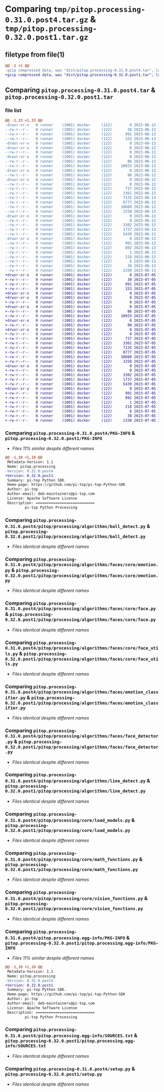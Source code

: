 # Comparing `tmp/pitop.processing-0.31.0.post4.tar.gz` & `tmp/pitop.processing-0.32.0.post1.tar.gz`

## filetype from file(1)

```diff
@@ -1 +1 @@
-gzip compressed data, was "dist/pitop.processing-0.31.0.post4.tar", last modified: Tue Jun 13 18:30:08 2023, max compression
+gzip compressed data, was "dist/pitop.processing-0.32.0.post1.tar", last modified: Wed Jul  5 13:37:08 2023, max compression
```

## Comparing `pitop.processing-0.31.0.post4.tar` & `pitop.processing-0.32.0.post1.tar`

### file list

```diff
@@ -1,33 +1,33 @@
-drwxr-xr-x   0 runner    (1001) docker     (122)        0 2023-06-13 18:30:08.000000 pitop.processing-0.31.0.post4/
--rw-r--r--   0 runner    (1001) docker     (122)       38 2023-06-13 18:29:45.000000 pitop.processing-0.31.0.post4/MANIFEST.in
--rw-r--r--   0 runner    (1001) docker     (122)      991 2023-06-13 18:30:08.000000 pitop.processing-0.31.0.post4/PKG-INFO
--rw-r--r--   0 runner    (1001) docker     (122)      153 2023-06-13 18:29:45.000000 pitop.processing-0.31.0.post4/README.rst
-drwxr-xr-x   0 runner    (1001) docker     (122)        0 2023-06-13 18:30:08.000000 pitop.processing-0.31.0.post4/pitop/
-drwxr-xr-x   0 runner    (1001) docker     (122)        0 2023-06-13 18:30:08.000000 pitop.processing-0.31.0.post4/pitop/processing/
--rw-r--r--   0 runner    (1001) docker     (122)        0 2023-06-13 18:29:45.000000 pitop.processing-0.31.0.post4/pitop/processing/__init__.py
-drwxr-xr-x   0 runner    (1001) docker     (122)        0 2023-06-13 18:30:08.000000 pitop.processing-0.31.0.post4/pitop/processing/algorithms/
--rw-r--r--   0 runner    (1001) docker     (122)       86 2023-06-13 18:29:45.000000 pitop.processing-0.31.0.post4/pitop/processing/algorithms/__init__.py
--rw-r--r--   0 runner    (1001) docker     (122)    10933 2023-06-13 18:29:45.000000 pitop.processing-0.31.0.post4/pitop/processing/algorithms/ball_detect.py
-drwxr-xr-x   0 runner    (1001) docker     (122)        0 2023-06-13 18:30:08.000000 pitop.processing-0.31.0.post4/pitop/processing/algorithms/faces/
--rw-r--r--   0 runner    (1001) docker     (122)       90 2023-06-13 18:29:45.000000 pitop.processing-0.31.0.post4/pitop/processing/algorithms/faces/__init__.py
-drwxr-xr-x   0 runner    (1001) docker     (122)        0 2023-06-13 18:30:08.000000 pitop.processing-0.31.0.post4/pitop/processing/algorithms/faces/core/
--rw-r--r--   0 runner    (1001) docker     (122)        0 2023-06-13 18:29:45.000000 pitop.processing-0.31.0.post4/pitop/processing/algorithms/faces/core/__init__.py
--rw-r--r--   0 runner    (1001) docker     (122)      737 2023-06-13 18:29:45.000000 pitop.processing-0.31.0.post4/pitop/processing/algorithms/faces/core/emotion.py
--rw-r--r--   0 runner    (1001) docker     (122)     3361 2023-06-13 18:29:45.000000 pitop.processing-0.31.0.post4/pitop/processing/algorithms/faces/core/face.py
--rw-r--r--   0 runner    (1001) docker     (122)     7135 2023-06-13 18:29:45.000000 pitop.processing-0.31.0.post4/pitop/processing/algorithms/faces/core/face_utils.py
--rw-r--r--   0 runner    (1001) docker     (122)     8777 2023-06-13 18:29:45.000000 pitop.processing-0.31.0.post4/pitop/processing/algorithms/faces/emotion_classifier.py
--rw-r--r--   0 runner    (1001) docker     (122)    10660 2023-06-13 18:29:45.000000 pitop.processing-0.31.0.post4/pitop/processing/algorithms/faces/face_detector.py
--rw-r--r--   0 runner    (1001) docker     (122)     3250 2023-06-13 18:29:45.000000 pitop.processing-0.31.0.post4/pitop/processing/algorithms/line_detect.py
-drwxr-xr-x   0 runner    (1001) docker     (122)        0 2023-06-13 18:30:08.000000 pitop.processing-0.31.0.post4/pitop/processing/core/
--rw-r--r--   0 runner    (1001) docker     (122)        0 2023-06-13 18:29:45.000000 pitop.processing-0.31.0.post4/pitop/processing/core/__init__.py
--rw-r--r--   0 runner    (1001) docker     (122)     3302 2023-06-13 18:29:45.000000 pitop.processing-0.31.0.post4/pitop/processing/core/load_models.py
--rw-r--r--   0 runner    (1001) docker     (122)     1737 2023-06-13 18:29:45.000000 pitop.processing-0.31.0.post4/pitop/processing/core/math_functions.py
--rw-r--r--   0 runner    (1001) docker     (122)     5439 2023-06-13 18:29:45.000000 pitop.processing-0.31.0.post4/pitop/processing/core/vision_functions.py
-drwxr-xr-x   0 runner    (1001) docker     (122)        0 2023-06-13 18:30:08.000000 pitop.processing-0.31.0.post4/pitop.processing.egg-info/
--rw-r--r--   0 runner    (1001) docker     (122)      991 2023-06-13 18:30:08.000000 pitop.processing-0.31.0.post4/pitop.processing.egg-info/PKG-INFO
--rw-r--r--   0 runner    (1001) docker     (122)      892 2023-06-13 18:30:08.000000 pitop.processing-0.31.0.post4/pitop.processing.egg-info/SOURCES.txt
--rw-r--r--   0 runner    (1001) docker     (122)        1 2023-06-13 18:30:08.000000 pitop.processing-0.31.0.post4/pitop.processing.egg-info/dependency_links.txt
--rw-r--r--   0 runner    (1001) docker     (122)      218 2023-06-13 18:30:08.000000 pitop.processing-0.31.0.post4/pitop.processing.egg-info/requires.txt
--rw-r--r--   0 runner    (1001) docker     (122)        6 2023-06-13 18:30:08.000000 pitop.processing-0.31.0.post4/pitop.processing.egg-info/top_level.txt
--rw-r--r--   0 runner    (1001) docker     (122)       38 2023-06-13 18:30:08.000000 pitop.processing-0.31.0.post4/setup.cfg
--rw-r--r--   0 runner    (1001) docker     (122)     2330 2023-06-13 18:29:45.000000 pitop.processing-0.31.0.post4/setup.py
+drwxr-xr-x   0 runner    (1001) docker     (122)        0 2023-07-05 13:37:08.000000 pitop.processing-0.32.0.post1/
+-rw-r--r--   0 runner    (1001) docker     (122)       38 2023-07-05 13:36:52.000000 pitop.processing-0.32.0.post1/MANIFEST.in
+-rw-r--r--   0 runner    (1001) docker     (122)      991 2023-07-05 13:37:08.000000 pitop.processing-0.32.0.post1/PKG-INFO
+-rw-r--r--   0 runner    (1001) docker     (122)      153 2023-07-05 13:36:52.000000 pitop.processing-0.32.0.post1/README.rst
+drwxr-xr-x   0 runner    (1001) docker     (122)        0 2023-07-05 13:37:08.000000 pitop.processing-0.32.0.post1/pitop/
+drwxr-xr-x   0 runner    (1001) docker     (122)        0 2023-07-05 13:37:08.000000 pitop.processing-0.32.0.post1/pitop/processing/
+-rw-r--r--   0 runner    (1001) docker     (122)        0 2023-07-05 13:36:52.000000 pitop.processing-0.32.0.post1/pitop/processing/__init__.py
+drwxr-xr-x   0 runner    (1001) docker     (122)        0 2023-07-05 13:37:08.000000 pitop.processing-0.32.0.post1/pitop/processing/algorithms/
+-rw-r--r--   0 runner    (1001) docker     (122)       86 2023-07-05 13:36:52.000000 pitop.processing-0.32.0.post1/pitop/processing/algorithms/__init__.py
+-rw-r--r--   0 runner    (1001) docker     (122)    10933 2023-07-05 13:36:52.000000 pitop.processing-0.32.0.post1/pitop/processing/algorithms/ball_detect.py
+drwxr-xr-x   0 runner    (1001) docker     (122)        0 2023-07-05 13:37:08.000000 pitop.processing-0.32.0.post1/pitop/processing/algorithms/faces/
+-rw-r--r--   0 runner    (1001) docker     (122)       90 2023-07-05 13:36:52.000000 pitop.processing-0.32.0.post1/pitop/processing/algorithms/faces/__init__.py
+drwxr-xr-x   0 runner    (1001) docker     (122)        0 2023-07-05 13:37:08.000000 pitop.processing-0.32.0.post1/pitop/processing/algorithms/faces/core/
+-rw-r--r--   0 runner    (1001) docker     (122)        0 2023-07-05 13:36:52.000000 pitop.processing-0.32.0.post1/pitop/processing/algorithms/faces/core/__init__.py
+-rw-r--r--   0 runner    (1001) docker     (122)      737 2023-07-05 13:36:52.000000 pitop.processing-0.32.0.post1/pitop/processing/algorithms/faces/core/emotion.py
+-rw-r--r--   0 runner    (1001) docker     (122)     3361 2023-07-05 13:36:52.000000 pitop.processing-0.32.0.post1/pitop/processing/algorithms/faces/core/face.py
+-rw-r--r--   0 runner    (1001) docker     (122)     7135 2023-07-05 13:36:52.000000 pitop.processing-0.32.0.post1/pitop/processing/algorithms/faces/core/face_utils.py
+-rw-r--r--   0 runner    (1001) docker     (122)     8777 2023-07-05 13:36:52.000000 pitop.processing-0.32.0.post1/pitop/processing/algorithms/faces/emotion_classifier.py
+-rw-r--r--   0 runner    (1001) docker     (122)    10660 2023-07-05 13:36:52.000000 pitop.processing-0.32.0.post1/pitop/processing/algorithms/faces/face_detector.py
+-rw-r--r--   0 runner    (1001) docker     (122)     3250 2023-07-05 13:36:52.000000 pitop.processing-0.32.0.post1/pitop/processing/algorithms/line_detect.py
+drwxr-xr-x   0 runner    (1001) docker     (122)        0 2023-07-05 13:37:08.000000 pitop.processing-0.32.0.post1/pitop/processing/core/
+-rw-r--r--   0 runner    (1001) docker     (122)        0 2023-07-05 13:36:52.000000 pitop.processing-0.32.0.post1/pitop/processing/core/__init__.py
+-rw-r--r--   0 runner    (1001) docker     (122)     3302 2023-07-05 13:36:52.000000 pitop.processing-0.32.0.post1/pitop/processing/core/load_models.py
+-rw-r--r--   0 runner    (1001) docker     (122)     1737 2023-07-05 13:36:52.000000 pitop.processing-0.32.0.post1/pitop/processing/core/math_functions.py
+-rw-r--r--   0 runner    (1001) docker     (122)     5439 2023-07-05 13:36:52.000000 pitop.processing-0.32.0.post1/pitop/processing/core/vision_functions.py
+drwxr-xr-x   0 runner    (1001) docker     (122)        0 2023-07-05 13:37:08.000000 pitop.processing-0.32.0.post1/pitop.processing.egg-info/
+-rw-r--r--   0 runner    (1001) docker     (122)      991 2023-07-05 13:37:08.000000 pitop.processing-0.32.0.post1/pitop.processing.egg-info/PKG-INFO
+-rw-r--r--   0 runner    (1001) docker     (122)      892 2023-07-05 13:37:08.000000 pitop.processing-0.32.0.post1/pitop.processing.egg-info/SOURCES.txt
+-rw-r--r--   0 runner    (1001) docker     (122)        1 2023-07-05 13:37:08.000000 pitop.processing-0.32.0.post1/pitop.processing.egg-info/dependency_links.txt
+-rw-r--r--   0 runner    (1001) docker     (122)      218 2023-07-05 13:37:08.000000 pitop.processing-0.32.0.post1/pitop.processing.egg-info/requires.txt
+-rw-r--r--   0 runner    (1001) docker     (122)        6 2023-07-05 13:37:08.000000 pitop.processing-0.32.0.post1/pitop.processing.egg-info/top_level.txt
+-rw-r--r--   0 runner    (1001) docker     (122)       38 2023-07-05 13:37:08.000000 pitop.processing-0.32.0.post1/setup.cfg
+-rw-r--r--   0 runner    (1001) docker     (122)     2330 2023-07-05 13:36:52.000000 pitop.processing-0.32.0.post1/setup.py
```

### Comparing `pitop.processing-0.31.0.post4/PKG-INFO` & `pitop.processing-0.32.0.post1/PKG-INFO`

 * *Files 11% similar despite different names*

```diff
@@ -1,10 +1,10 @@
 Metadata-Version: 1.1
 Name: pitop.processing
-Version: 0.31.0.post4
+Version: 0.32.0.post1
 Summary: pi-top Python SDK.
 Home-page: https://github.com/pi-top/pi-top-Python-SDK
 Author: pi-top
 Author-email: deb-maintainers@pi-top.com
 License: Apache Software License
 Description: ===========================
         pi-top Python Processing
```

### Comparing `pitop.processing-0.31.0.post4/pitop/processing/algorithms/ball_detect.py` & `pitop.processing-0.32.0.post1/pitop/processing/algorithms/ball_detect.py`

 * *Files identical despite different names*

### Comparing `pitop.processing-0.31.0.post4/pitop/processing/algorithms/faces/core/emotion.py` & `pitop.processing-0.32.0.post1/pitop/processing/algorithms/faces/core/emotion.py`

 * *Files identical despite different names*

### Comparing `pitop.processing-0.31.0.post4/pitop/processing/algorithms/faces/core/face.py` & `pitop.processing-0.32.0.post1/pitop/processing/algorithms/faces/core/face.py`

 * *Files identical despite different names*

### Comparing `pitop.processing-0.31.0.post4/pitop/processing/algorithms/faces/core/face_utils.py` & `pitop.processing-0.32.0.post1/pitop/processing/algorithms/faces/core/face_utils.py`

 * *Files identical despite different names*

### Comparing `pitop.processing-0.31.0.post4/pitop/processing/algorithms/faces/emotion_classifier.py` & `pitop.processing-0.32.0.post1/pitop/processing/algorithms/faces/emotion_classifier.py`

 * *Files identical despite different names*

### Comparing `pitop.processing-0.31.0.post4/pitop/processing/algorithms/faces/face_detector.py` & `pitop.processing-0.32.0.post1/pitop/processing/algorithms/faces/face_detector.py`

 * *Files identical despite different names*

### Comparing `pitop.processing-0.31.0.post4/pitop/processing/algorithms/line_detect.py` & `pitop.processing-0.32.0.post1/pitop/processing/algorithms/line_detect.py`

 * *Files identical despite different names*

### Comparing `pitop.processing-0.31.0.post4/pitop/processing/core/load_models.py` & `pitop.processing-0.32.0.post1/pitop/processing/core/load_models.py`

 * *Files identical despite different names*

### Comparing `pitop.processing-0.31.0.post4/pitop/processing/core/math_functions.py` & `pitop.processing-0.32.0.post1/pitop/processing/core/math_functions.py`

 * *Files identical despite different names*

### Comparing `pitop.processing-0.31.0.post4/pitop/processing/core/vision_functions.py` & `pitop.processing-0.32.0.post1/pitop/processing/core/vision_functions.py`

 * *Files identical despite different names*

### Comparing `pitop.processing-0.31.0.post4/pitop.processing.egg-info/PKG-INFO` & `pitop.processing-0.32.0.post1/pitop.processing.egg-info/PKG-INFO`

 * *Files 11% similar despite different names*

```diff
@@ -1,10 +1,10 @@
 Metadata-Version: 1.1
 Name: pitop.processing
-Version: 0.31.0.post4
+Version: 0.32.0.post1
 Summary: pi-top Python SDK.
 Home-page: https://github.com/pi-top/pi-top-Python-SDK
 Author: pi-top
 Author-email: deb-maintainers@pi-top.com
 License: Apache Software License
 Description: ===========================
         pi-top Python Processing
```

### Comparing `pitop.processing-0.31.0.post4/pitop.processing.egg-info/SOURCES.txt` & `pitop.processing-0.32.0.post1/pitop.processing.egg-info/SOURCES.txt`

 * *Files identical despite different names*

### Comparing `pitop.processing-0.31.0.post4/setup.py` & `pitop.processing-0.32.0.post1/setup.py`

 * *Files identical despite different names*


